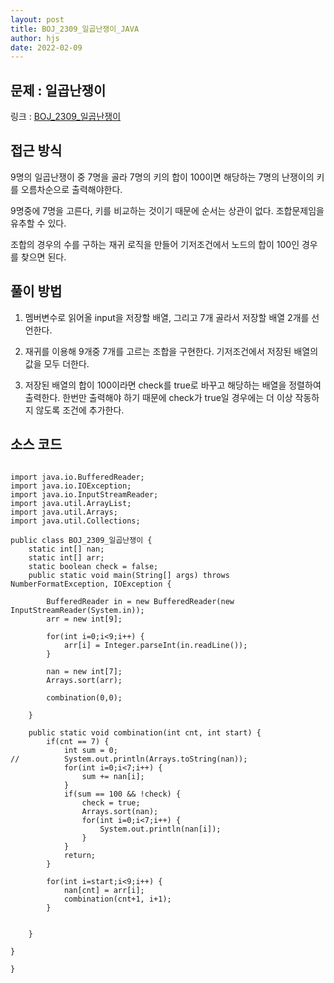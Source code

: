 ```yaml
---
layout: post
title: BOJ_2309_일곱난쟁이_JAVA
author: hjs
date: 2022-02-09
---
```


## 문제 : 일곱난쟁이

링크 : [BOJ_2309_일곱난쟁이](https://www.acmicpc.net/problem/2309)


## 접근 방식

9명의 일곱난쟁이 중 7명을 골라 7명의 키의 합이 100이면 해당하는 7명의 난쟁이의 키를 오름차순으로 출력해야한다.

9명중에 7명을 고른다, 키를 비교하는 것이기 때문에 순서는 상관이 없다. 조합문제임을 유추할 수 있다.

조합의 경우의 수를 구하는 재귀 로직을 만들어 기저조건에서 노드의 합이 100인 경우를 찾으면 된다.

## 풀이 방법
1. 멤버변수로 읽어올 input을 저장할 배열, 그리고 7개 골라서 저장할 배열 2개를 선언한다.

2. 재귀를 이용해 9개중 7개를 고르는 조합을 구현한다. 기저조건에서 저장된 배열의 값을 모두 더한다.

3. 저장된 배열의 합이 100이라면 check를 true로 바꾸고 해당하는 배열을 정렬하여 출력한다. 한번만 출력해야 하기 때문에 check가 true일 경우에는 더 이상 작동하지 않도록 조건에 추가한다.


## 소스 코드

~~~

import java.io.BufferedReader;
import java.io.IOException;
import java.io.InputStreamReader;
import java.util.ArrayList;
import java.util.Arrays;
import java.util.Collections;

public class BOJ_2309_일곱난쟁이 {
	static int[] nan;
	static int[] arr;
	static boolean check = false;
	public static void main(String[] args) throws NumberFormatException, IOException {

		BufferedReader in = new BufferedReader(new InputStreamReader(System.in));
		arr = new int[9];

		for(int i=0;i<9;i++) {
			arr[i] = Integer.parseInt(in.readLine());
		}

		nan = new int[7];
		Arrays.sort(arr);

		combination(0,0);

	}

	public static void combination(int cnt, int start) {
		if(cnt == 7) {
			int sum = 0;
//			System.out.println(Arrays.toString(nan));
			for(int i=0;i<7;i++) {
				sum += nan[i];
			}
			if(sum == 100 && !check) {
				check = true;
				Arrays.sort(nan);
				for(int i=0;i<7;i++) {
					System.out.println(nan[i]);
				}
			}
			return;
		}

		for(int i=start;i<9;i++) {
			nan[cnt] = arr[i];
			combination(cnt+1, i+1);
		}


	}

}

}

~~~
